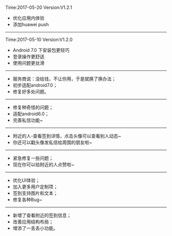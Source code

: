 Time:2017-05-20
Version:V1.2.1
- 优化应用内体验
- 添加huawei push
---------------------------
Time:2017-05-10
Version:V1.2.0
- Android 7.0 下安装包更轻巧 
- 登录操作更舒适 
- 使用问题更丝滑
--------------------------- 
- 服务商说：没给钱，不让你用，于是就换了换办法；
- 初步适配android7.0；
- 修复好多处问题。
--------------------------- 
- 修复种奇怪的问题；
- 适配android6.0；
- 完善私信功能~
--------------------------- 
- 附近的人-查看签到详情，点击头像可以查看别人动态~
- 你还可以戳头像发私信给周围的朋友啦~
--------------------------- 
- 紧急修复一些问题； 
- 现在你可以给附近的人点赞啦~ 
---------------------------  
- 优化UI体验； 
- 加入更多用户定制项； 
- 签到支持图片和文本； 
- 修复各种Bug~ 
----------------------------- 
- 新增了查看附近的签到信息； 
- 改善应用结构布局； 
- 增添了一丢丢小功能。